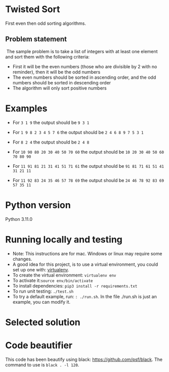 # Twisted Sort

First even then odd sorting algorithms.

## Problem statement
​
The sample problem is to take a list of integers with at least one element and sort them with the following criteria:

* First it will be the even numbers (those who are divisible by 2 with no reminder), then it will be the odd numbers
* The even numbers should be sorted in ascending order, and the odd numbers should be sorted in descending order
* The algorithm will only sort positive numbers

# Examples

* For `3 1 9` the output should be `9 3 1`

* For `1 9 8 2 3 4 5 7 6` the output should be `2 4 6 8 9 7 5 3 1`

* For `8 2 4` the output should be `2 4 8`

* For `10 90 80 20 30 40 50 70 60` the output should be `10 20 30 40 50 60 70 80 90`

* For `11 91 81 21 31 41 51 71 61` the output should be `91 81 71 61 51 41 31 21 11`

* For `11 92 83 24 35 46 57 78 69` the output should be `24 46 78 92 83 69 57 35 11`



# Python version
Python 3.11.0
​
# Running locally and testing

* Note: This instructions are for mac. Windows or linux may require some changes. 
* A good idea for this project, is to use a virtual environment, you could set up one with: [virtualenv](https://virtualenv.pypa.io/en/latest/).
* To create the virtual environment: `virtualenv env`
* To activate it:`source env/bin/activate`
* To install dependencies: `pip3 install -r requirements.txt`
* To run unit testing: `./test.sh`
* To try a default example, run: `: ./run.sh`. In the file ./run.sh is just an example, you can modify it.


# Selected solution

# Code beautifier
This code has been beautify using black: https://github.com/psf/black. 
The command to use is `black . -l 120`.
